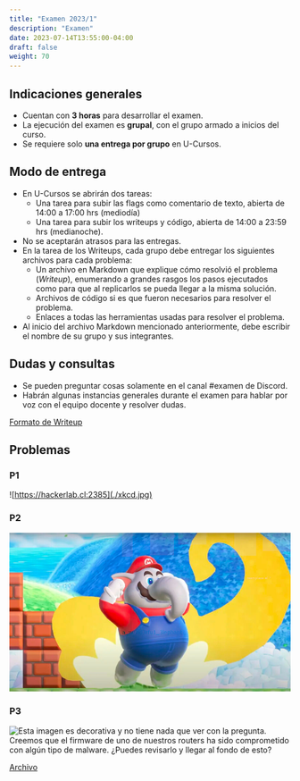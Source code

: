 ```yaml
---
title: "Examen 2023/1"
description: "Examen"
date: 2023-07-14T13:55:00-04:00
draft: false
weight: 70
---
```

## Indicaciones generales

* Cuentan con **3 horas** para desarrollar el examen.
* La ejecución del examen es **grupal**, con el grupo armado a inicios del curso.
* Se requiere solo **una entrega por grupo** en U-Cursos.

## Modo de entrega

* En U-Cursos se abrirán dos tareas:
    * Una tarea para subir las flags como comentario de texto, abierta de 14:00 a 17:00 hrs (mediodía)
    * Una tarea para subir los writeups y código, abierta de 14:00 a 23:59 hrs (medianoche).
* No se aceptarán atrasos para las entregas.
* En la tarea de los Writeups, cada grupo debe entregar los siguientes archivos para cada problema:
    * Un archivo en Markdown que explique cómo resolvió el problema (_Writeup_), enumerando a grandes rasgos los pasos ejecutados como para que al replicarlos se pueda llegar a la misma solución.
    * Archivos de código si es que fueron necesarios para resolver el problema.
    * Enlaces a todas las herramientas usadas para resolver el problema.
* Al inicio del archivo Markdown mencionado anteriormente, debe escribir el nombre de su grupo y sus integrantes.

## Dudas y consultas

* Se pueden preguntar cosas solamente en el canal #examen de Discord.
* Habrán algunas instancias generales durante el examen para hablar por voz con el equipo docente y resolver dudas.

[Formato de Writeup](./writeup.txt)

## Problemas

### P1

![https://hackerlab.cl:2385](./xkcd.jpg)

### P2

![elefante!](./elefante!.jpg)


### P3
![Esta imagen es decorativa y no tiene nada que ver con la pregunta.](./tplink.jpg)
Creemos que el firmware de uno de nuestros routers ha sido comprometido con algún tipo de malware. ¿Puedes revisarlo y llegar al fondo de esto?

[Archivo](./firmware.squashfs)
